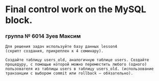 # Final control work on the MySQL block.
### группа № 6014 Зуев Максим 
```
Для решения задач используйте базу данных lesson4
(скрипт создания, прикреплен к 4 семинару).

Создайте таблицу users_old, аналогичную таблице users. Создайте процедуру, с помощью которой можно переместить любого (одного) пользователя из таблицы users в таблицу users_old. (использование транзакции с выбором commit или rollback – обязательно).
```